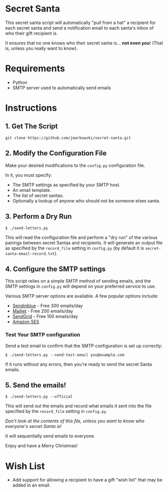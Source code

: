 # Secret Santa

This secret santa script will automatically "pull from a hat" a recipient for
each secret santa and send a notification email to each santa's inbox
of who their gift recipient is.

It ensures that no one knows who their secret santa is... **not even you**! (That
is, unless you really want to know).


# Requirements

*  Python
*  SMTP server used to automatically send emails


# Instructions

## 1. Get The Script

```
git clone https://github.com/jmarkowski/secret-santa.git
```

## 2. Modify the Configuration File

Make your desired modifications to the `config.py` configuration file.

In it, you must specify:

*  The SMTP settings as specified by your SMTP host.
*  An email template.
*  The list of secret santas.
*  Optionally a lookup of anyone who should not be someone elses santa.


## 3. Perform a Dry Run

```
$ ./send-letters.py
```

This will read the configuration file and perform a "dry run" of the various
pairings between secret Santas and recipients. It will generate an output file
as specified by the `record_file` setting in `config.py` (by default
it is `secret-santa-email-record.txt`).


## 4. Configure the SMTP settings

This script relies on a simple SMTP method of sending emails, and the SMTP
settings in `config.py` will depend on your preferred service to use.

Various SMTP server options are available. A few popular options include:

* [Sendinblue](https://www.sendinblue.com/) - Free 300 emails/day
* [Mailjet](https://www.mailjet.com/) - Free 200 emails/day
* [SendGrid](https://sendgrid.com) - Free 100 emails/day
* [Amazon SES](https://aws.amazon.com/ses/)


### Test Your SMTP configuration

Send a test email to confirm that the SMTP configuration is set up correctly:

```
$ ./send-letters.py --send-test-email you@example.com
```

If it runs without any errors, then you're ready to send the secret Santa
emails.


## 5. Send the emails!

```
$ ./send-letters.py --official
```

This will send out the emails and record what emails it sent into the file
specified by the `record_file` setting in `config.py`.

*Don't look at the contents of this file, unless you want to know who everyone's
secret Santa is!*

It will sequentially send emails to everyone.

Enjoy and have a Merry Christmas!


# Wish List

*  Add support for allowing a recipient to have a gift "wish list" that may be
   added in an email.
